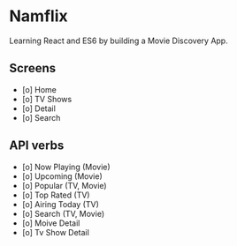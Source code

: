 # Namflix

Learning React and ES6 by building a Movie Discovery App.

## Screens

- [o] Home
- [o] TV Shows
- [o] Detail
- [o] Search

## API verbs

- [o] Now Playing (Movie)
- [o] Upcoming (Movie)
- [o] Popular (TV, Movie)
- [o] Top Rated (TV)
- [o] Airing Today (TV)
- [o] Search (TV, Movie)
- [o] Moive Detail
- [o] Tv Show Detail

